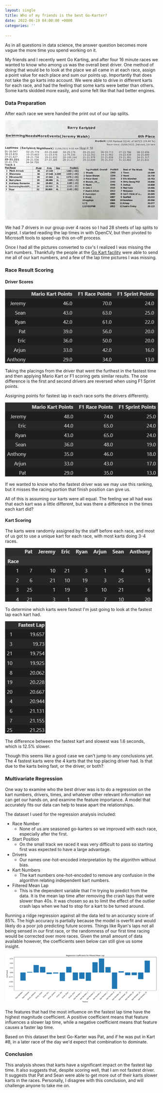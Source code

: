 ```yaml
---
layout: single
title: Who of my friends is the best Go-Karter?
date: 2022-06-19 04:00:00 +0000
categories: ''

---
```

As in all questions in data science, the answer question becomes more vague the more time you spend working on it.

My friends and I recently went Go Karting, and after four 16 minute races we wanted to know who among us was the overall best driver. One method of doing that would be to look at the place we all came in at each race, assign a point value for each place and sum our points up. Importantly that does not take the go karts into account. We were able to drive in different karts for each race, and had the feeling that some karts were better than others. Some karts skidded more easily, and some felt like that had better engines.

### Data Preparation

After each race we were handed the print out of our lap splits.

![](/uploads/img_3186.JPG)

We had 7 drivers in our group over 4 races so I had 28 sheets of lap splits to ingest. I started reading the lap times in with OpenCV, but then pivoted to Microsoft tools to speed-up this on-off process.

Once I had all the pictures converted to csv's I realized I was missing the kart numbers. Thankfully the people at the [Go Kart facility](https://www.hamiltonindoorgokarts.com/) were able to send me all of our kart numbers, and a few of the lap time pictures I was missing.

### Race Result Scoring

#### Driver Scores

![](/uploads/points-summary.png)

Taking the placings from the driver that went the furthest in the fastest time and then applying Mario Kart or F1 scoring gets similar results. The one difference is the first and second drivers are reversed when using F1 Sprint points.

Assigning points for fastest lap in each race sorts the drivers differently.

![](/uploads/fastest-lap-points.png)

If we wanted to know who the fastest driver was we may use this ranking, but it misses the racing portion that finish position can give us. 

All of this is assuming our karts were all equal. The feeling we all had was that each kart was a little different, but was there a difference in the times each kart did?

#### Kart Scoring

The karts were randomly assigned by the staff before each race, and most of us got to use a unique kart for each race, with most karts doing 3-4 races.

![](/uploads/kart-numbers.png)

To determine which karts were fastest I'm just going to look at the fastest lap each kart had.

![](/uploads/kart-fastest-lap.png)

The difference between the fastest kart and slowest was 1.6 seconds, which is 12.5% slower. 

Though this seems like a good case we can't jump to any conclusions yet. The 4 fastest karts were the 4 karts that the top placing driver had. Is that due to the karts being fast, or the driver, or both?

### Multivariate Regression

One way to examine who the best driver was is to do a regression on the kart numbers, drivers, times, and whatever other relevant information we can get our hands on, and examine the feature importance. A model that accurately fits our data can help to tease apart the relationships.

The dataset I used for the regression analysis included:

* Race Number
  * None of us are seasoned go-karters so we improved with each race, especially after the first.
* Start Position
  * On the small track we raced it was very difficult to pass so starting first was expected to have a large advantage.
* Drivers
  * Our names one-hot-encoded interpretation by the algorithm without bias.
* Kart Numbers
  * The kart numbers one-hot-encoded to remove any confusion in the algorithm relating independent kart numbers.
* Filtered Mean Lap
  * This is the dependent variable that I'm trying to predict from the data. It is the mean lap time after removing the crash laps that were slower than 40s. It was chosen so as to limit the effect of the outlier crash laps when we had to stop for a kart to be turned around.

Running a ridge regression against all the data led to an accuracy score of 85%. The high accuracy is partially because the model is overfit and would likely do a poor job predicting future scores. Things like Ryan's laps not all being sensed in our first race, or the randomness of our first time racing would be corrected over more races. Given the small amount of data available however, the coefficients seen below can still give us some insight.

![](/uploads/regression-coefficients-for-filtered-mean-lap.png)

The features that had the most influence on the fastest lap time have the highest magnitude coefficient. A positive coefficient means that feature influences a slower lap time, while a negative coefficient means that feature causes a faster lap time. 

Based on this dataset the best Go-Karter was Pat, and if he was put in Kart #8, in a later race of the day we'd expect that combination to dominate. 

### Conclusion

This analysis shows that karts have a significant impact on the fastest lap time. It also suggests that, despite scoring well, that I am not fastest driver. It suggests that Pat and Sean were able to get more out of their karts slower karts in the races. Personally, I disagree with this conclusion, and will challenge anyone to take me on.